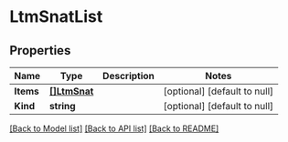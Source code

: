# LtmSnatList

## Properties
Name | Type | Description | Notes
------------ | ------------- | ------------- | -------------
**Items** | [**[]LtmSnat**](ltm_snat.md) |  | [optional] [default to null]
**Kind** | **string** |  | [optional] [default to null]

[[Back to Model list]](../README.md#documentation-for-models) [[Back to API list]](../README.md#documentation-for-api-endpoints) [[Back to README]](../README.md)


